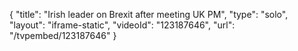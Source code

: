 {
    "title": "Irish leader on Brexit after meeting UK PM",
    "type": "solo",
    "layout": "iframe-static",
    "videoId": "123187646",
    "url": "\/tvpembed\/123187646"
}
